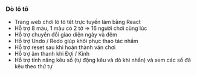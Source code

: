 ### Dò lô tô

- Trang web chơi lô tô tết trực tuyến làm bằng React
- Hỗ trợ 8 màu, 1 màu có 2 tờ => 16 người chơi cùng lúc
- Hỗ trợ chuyển đổi giao diện ngày và đêm
- Hỗ trợ Undo / Redo giúp khôi phục thao tác nhầm
- Hỗ trợ reset sau khi hoàn thành ván chơi
- Hỗ trợ âm thanh khi Đợi / Kinh
- Hỗ trợ tính năng kêu số (tự động kêu và dò khi nhấn) và xem các số đã kêu theo thứ tự
